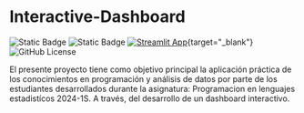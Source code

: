 # Interactive-Dashboard
![Static Badge](https://img.shields.io/badge/Python-3.12.1-blue?logo=python)
![Static Badge](https://img.shields.io/badge/streamlit-1.31.1-red?logo=streamlit)
[![Streamlit App](https://static.streamlit.io/badges/streamlit_badge_black_white.svg)](https://dashboard-unal-sede-delapaz.streamlit.app/){target="_blank"}
![GitHub License](https://img.shields.io/github/license/HectorVR-Dev/InteractiveDashboardForEDA)

El presente proyecto tiene como objetivo principal la aplicación práctica de los conocimientos en programación y análisis de datos por parte de los estudiantes desarrollados durante la asignatura: Programacion en lenguajes estadistícos 2024-1S. A través, del desarrollo de un dashboard interactivo.
